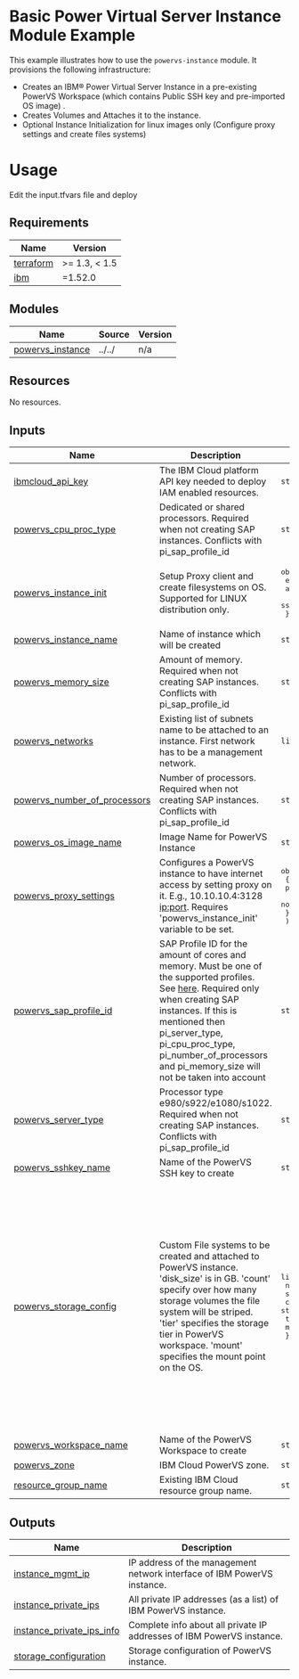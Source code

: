 # Basic Power Virtual Server Instance Module Example

This example illustrates how to use the `powervs-instance` module.
It provisions the following infrastructure:
- Creates an IBM® Power Virtual Server Instance in a pre-existing PowerVS Workspace (which contains Public SSH key and pre-imported OS image) .
- Creates Volumes and Attaches it to the instance.
- Optional Instance Initialization for linux images only (Configure proxy settings and create files systems)

# Usage

Edit the input.tfvars file and deploy

<!-- BEGINNING OF PRE-COMMIT-TERRAFORM DOCS HOOK -->
## Requirements

| Name | Version |
|------|---------|
| <a name="requirement_terraform"></a> [terraform](#requirement\_terraform) | >= 1.3, < 1.5 |
| <a name="requirement_ibm"></a> [ibm](#requirement\_ibm) | =1.52.0 |

## Modules

| Name | Source | Version |
|------|--------|---------|
| <a name="module_powervs_instance"></a> [powervs\_instance](#module\_powervs\_instance) | ../../ | n/a |

## Resources

No resources.

## Inputs

| Name | Description | Type | Default | Required |
|------|-------------|------|---------|:--------:|
| <a name="input_ibmcloud_api_key"></a> [ibmcloud\_api\_key](#input\_ibmcloud\_api\_key) | The IBM Cloud platform API key needed to deploy IAM enabled resources. | `string` | `null` | no |
| <a name="input_powervs_cpu_proc_type"></a> [powervs\_cpu\_proc\_type](#input\_powervs\_cpu\_proc\_type) | Dedicated or shared processors. Required when not creating SAP instances. Conflicts with pi\_sap\_profile\_id | `string` | `null` | no |
| <a name="input_powervs_instance_init"></a> [powervs\_instance\_init](#input\_powervs\_instance\_init) | Setup Proxy client and create filesystems on OS. Supported for LINUX distribution only. | <pre>object({<br>    enable            = bool<br>    access_host_or_ip = string<br>    ssh_private_key   = string<br>  })</pre> | n/a | yes |
| <a name="input_powervs_instance_name"></a> [powervs\_instance\_name](#input\_powervs\_instance\_name) | Name of instance which will be created | `string` | `"pi"` | no |
| <a name="input_powervs_memory_size"></a> [powervs\_memory\_size](#input\_powervs\_memory\_size) | Amount of memory. Required when not creating SAP instances. Conflicts with pi\_sap\_profile\_id | `string` | `null` | no |
| <a name="input_powervs_networks"></a> [powervs\_networks](#input\_powervs\_networks) | Existing list of subnets name to be attached to an instance. First network has to be a management network. | `list(any)` | n/a | yes |
| <a name="input_powervs_number_of_processors"></a> [powervs\_number\_of\_processors](#input\_powervs\_number\_of\_processors) | Number of processors. Required when not creating SAP instances. Conflicts with pi\_sap\_profile\_id | `string` | `null` | no |
| <a name="input_powervs_os_image_name"></a> [powervs\_os\_image\_name](#input\_powervs\_os\_image\_name) | Image Name for PowerVS Instance | `string` | `"RHEL8-SP4-SAP"` | no |
| <a name="input_powervs_proxy_settings"></a> [powervs\_proxy\_settings](#input\_powervs\_proxy\_settings) | Configures a PowerVS instance to have internet access by setting proxy on it. E.g., 10.10.10.4:3128 <ip:port>. Requires 'powervs\_instance\_init' variable to be set. | <pre>object(<br>    {<br>      proxy_host_or_ip_port = string<br>      no_proxy_hosts        = string<br>    }<br>  )</pre> | <pre>{<br>  "no_proxy_hosts": "161.0.0.0/8,10.0.0.0/8",<br>  "proxy_host_or_ip_port": "<ip:port>"<br>}</pre> | no |
| <a name="input_powervs_sap_profile_id"></a> [powervs\_sap\_profile\_id](#input\_powervs\_sap\_profile\_id) | SAP Profile ID for the amount of cores and memory. Must be one of the supported profiles. See [here](https://cloud.ibm.com/docs/sap?topic=sap-hana-iaas-offerings-profiles-power-vs). Required only when creating SAP instances. If this is mentioned then pi\_server\_type, pi\_cpu\_proc\_type, pi\_number\_of\_processors and pi\_memory\_size will not be taken into account | `string` | `"ush1-4x128"` | no |
| <a name="input_powervs_server_type"></a> [powervs\_server\_type](#input\_powervs\_server\_type) | Processor type e980/s922/e1080/s1022. Required when not creating SAP instances. Conflicts with pi\_sap\_profile\_id | `string` | `null` | no |
| <a name="input_powervs_sshkey_name"></a> [powervs\_sshkey\_name](#input\_powervs\_sshkey\_name) | Name of the PowerVS SSH key to create | `string` | n/a | yes |
| <a name="input_powervs_storage_config"></a> [powervs\_storage\_config](#input\_powervs\_storage\_config) | Custom File systems to be created and attached to PowerVS instance. 'disk\_size' is in GB. 'count' specify over how many storage volumes the file system will be striped. 'tier' specifies the storage tier in PowerVS workspace. 'mount' specifies the mount point on the OS. | <pre>list(object({<br>    name  = string<br>    size  = string<br>    count = string<br>    tier  = string<br>    mount = string<br>  }))</pre> | <pre>[<br>  {<br>    "count": "2",<br>    "mount": "/data",<br>    "name": "data",<br>    "size": "100",<br>    "tier": "tier1"<br>  },<br>  {<br>    "count": "2",<br>    "mount": "/log",<br>    "name": "log",<br>    "size": "20",<br>    "tier": "tier3"<br>  },<br>  {<br>    "count": "1",<br>    "mount": "/shared",<br>    "name": "shared",<br>    "size": "20",<br>    "tier": "tier1"<br>  }<br>]</pre> | no |
| <a name="input_powervs_workspace_name"></a> [powervs\_workspace\_name](#input\_powervs\_workspace\_name) | Name of the PowerVS Workspace to create | `string` | n/a | yes |
| <a name="input_powervs_zone"></a> [powervs\_zone](#input\_powervs\_zone) | IBM Cloud PowerVS zone. | `string` | n/a | yes |
| <a name="input_resource_group_name"></a> [resource\_group\_name](#input\_resource\_group\_name) | Existing IBM Cloud resource group name. | `string` | n/a | yes |

## Outputs

| Name | Description |
|------|-------------|
| <a name="output_instance_mgmt_ip"></a> [instance\_mgmt\_ip](#output\_instance\_mgmt\_ip) | IP address of the management network interface of IBM PowerVS instance. |
| <a name="output_instance_private_ips"></a> [instance\_private\_ips](#output\_instance\_private\_ips) | All private IP addresses (as a list) of IBM PowerVS instance. |
| <a name="output_instance_private_ips_info"></a> [instance\_private\_ips\_info](#output\_instance\_private\_ips\_info) | Complete info about all private IP addresses of IBM PowerVS instance. |
| <a name="output_storage_configuration"></a> [storage\_configuration](#output\_storage\_configuration) | Storage configuration of PowerVS instance. |
<!-- END OF PRE-COMMIT-TERRAFORM DOCS HOOK -->
